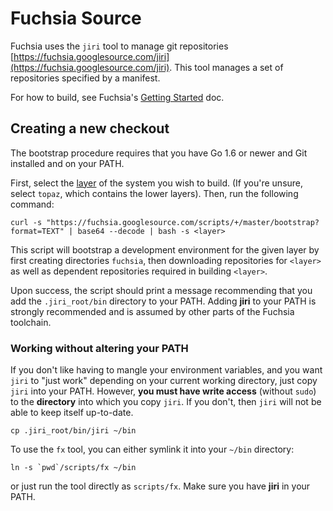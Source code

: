 Fuchsia Source
==============

Fuchsia uses the `jiri` tool to manage git repositories
[https://fuchsia.googlesource.com/jiri](https://fuchsia.googlesource.com/jiri).
This tool manages a set of repositories specified by a manifest.

For how to build, see Fuchsia's [Getting Started](/getting_started.md) doc.

## Creating a new checkout

The bootstrap procedure requires that you have Go 1.6 or newer and Git
installed and on your PATH.

First, select the [layer](layers.md) of the system you wish to build. (If you're
unsure, select `topaz`, which contains the lower layers). Then, run the
following command:

```
curl -s "https://fuchsia.googlesource.com/scripts/+/master/bootstrap?format=TEXT" | base64 --decode | bash -s <layer>
```

This script will bootstrap a development environment for the given layer
by first creating directories `fuchsia`, then downloading repositories for
`<layer>` as well as dependent repositories required in building `<layer>`.

Upon success, the script should print a message
recommending that you add the `.jiri_root/bin` directory to your PATH. Adding
**jiri** to your PATH is strongly recommended and is assumed by other parts of the
Fuchsia toolchain.

### Working without altering your PATH

If you don't like having to mangle your environment variables, and you want
`jiri` to "just work" depending on your current working directory, just copy
`jiri` into your PATH.  However, **you must have write access** (without `sudo`)
to the **directory** into which you copy `jiri`.  If you don't, then `jiri`
will not be able to keep itself up-to-date.

```
cp .jiri_root/bin/jiri ~/bin
```

To use the `fx` tool, you can either symlink it into your `~/bin` directory:

```
ln -s `pwd`/scripts/fx ~/bin
```

or just run the tool directly as `scripts/fx`. Make sure you have **jiri** in
your PATH.
